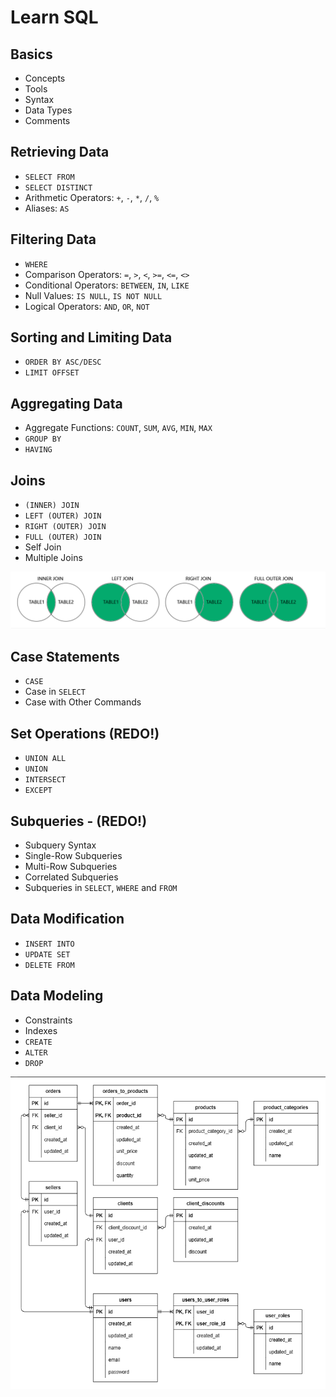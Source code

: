 # Learn SQL

## Basics

- Concepts
- Tools
- Syntax
- Data Types
- Comments

## Retrieving Data

- `SELECT FROM`
- `SELECT DISTINCT`
- Arithmetic Operators: `+`, `-`, `*`, `/`, `%`
- Aliases: `AS`

## Filtering Data

- `WHERE`
- Comparison Operators: `=`, `>`, `<`, `>=`, `<=`, `<>`
- Conditional Operators: `BETWEEN`, `IN`, `LIKE`
- Null Values: `IS NULL`, `IS NOT NULL`
- Logical Operators: `AND`, `OR`, `NOT`

## Sorting and Limiting Data

- `ORDER BY ASC/DESC`
- `LIMIT OFFSET`

## Aggregating Data

- Aggregate Functions: `COUNT`, `SUM`, `AVG`, `MIN`, `MAX`
- `GROUP BY`
- `HAVING`

## Joins

- `(INNER) JOIN`
- `LEFT (OUTER) JOIN`
- `RIGHT (OUTER) JOIN`
- `FULL (OUTER) JOIN`
- Self Join
- Multiple Joins

![img-joins](/lessons/sql/media/img-joins.png)

## Case Statements

- `CASE`
- Case in `SELECT`
- Case with Other Commands

## Set Operations (REDO!)

- `UNION ALL`
- `UNION`
- `INTERSECT`
- `EXCEPT`

## Subqueries - (REDO!)

- Subquery Syntax
- Single-Row Subqueries
- Multi-Row Subqueries
- Correlated Subqueries
- Subqueries in `SELECT`, `WHERE` and `FROM`

## Data Modification

- `INSERT INTO`
- `UPDATE SET`
- `DELETE FROM`

## Data Modeling

- Constraints
- Indexes
- `CREATE`
- `ALTER`
- `DROP`

![img-data-modeling](/lessons/sql/media/img-data-modeling.png)
